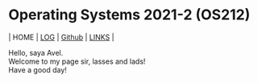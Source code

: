 # Operating Systems 2021-2 (OS212) 




| HOME | [LOG](TXT/mylog.txt) | [Github](https://github.com/aveliaa) | [LINKS](links.md) |

Hello, saya Avel.<br>
Welcome to my page sir, lasses and lads!<br>
Have a good day!
